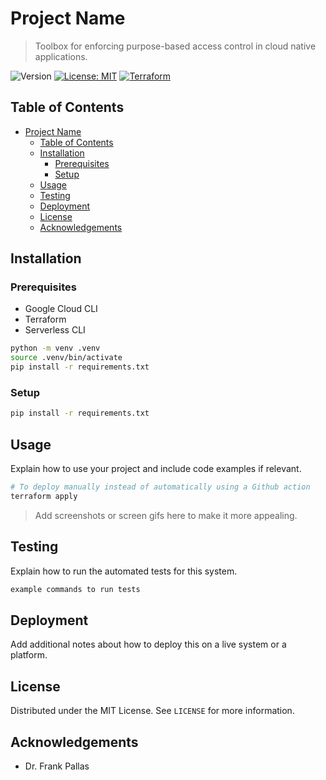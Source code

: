# Project Name
> Toolbox for enforcing purpose-based access control in cloud native applications.

![Version](https://img.shields.io/badge/version-1.0.0-blue.svg?cacheSeconds=2592000)
[![License: MIT](https://img.shields.io/badge/License-MIT-yellow.svg)](#)
[![Terraform](https://github.com/christianstubbe/usability-engineering/actions/workflows/terraform.yml/badge.svg)](https://github.com/christianstubbe/usability-engineering/actions/workflows/terraform.yml)

## Table of Contents
- [Project Name](#project-name)
  - [Table of Contents](#table-of-contents)
  - [Installation](#installation)
    - [Prerequisites](#prerequisites)
    - [Setup](#setup)
  - [Usage](#usage)
  - [Testing](#testing)
  - [Deployment](#deployment)
  - [License](#license)
  - [Acknowledgements](#acknowledgements)

## Installation

### Prerequisites

- Google Cloud CLI
- Terraform
- Serverless CLI

```sh
python -m venv .venv
source .venv/bin/activate
pip install -r requirements.txt
```

### Setup

```sh
pip install -r requirements.txt
```

## Usage

Explain how to use your project and include code examples if relevant.

```sh
# To deploy manually instead of automatically using a Github action
terraform apply
```

> Add screenshots or screen gifs here to make it more appealing.


## Testing

Explain how to run the automated tests for this system.

```sh
example commands to run tests
```

## Deployment

Add additional notes about how to deploy this on a live system or a platform.


## License

Distributed under the MIT License. See `LICENSE` for more information.

## Acknowledgements

- Dr. Frank Pallas
